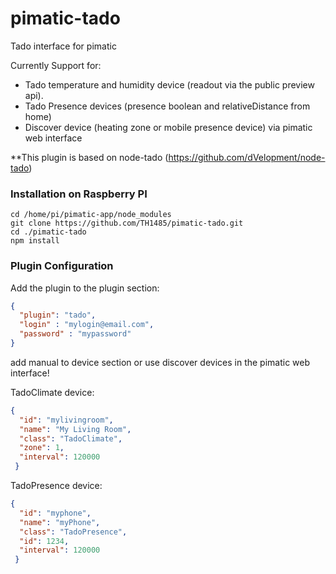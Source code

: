 # pimatic-tado


Tado interface for pimatic

Currently Support for:
- Tado temperature and humidity device (readout via the public preview api).
- Tado Presence devices (presence boolean and relativeDistance from home)
- Discover device (heating zone or mobile presence device) via pimatic web interface

**This plugin is based on node-tado (https://github.com/dVelopment/node-tado)

###  Installation on Raspberry PI

```code
cd /home/pi/pimatic-app/node_modules
git clone https://github.com/TH1485/pimatic-tado.git
cd ./pimatic-tado
npm install
```

### Plugin Configuration

Add the plugin to the plugin section:

```json
{ 
  "plugin": "tado",
  "login" : "mylogin@email.com",
  "password" : "mypassword"
}
```
add manual to device section or use discover devices in the pimatic web interface!

TadoClimate device:
```json
{
  "id": "mylivingroom",
  "name": "My Living Room",
  "class": "TadoClimate",
  "zone": 1,
  "interval": 120000
 }
```
TadoPresence device:
```json
{
  "id": "myphone",
  "name": "myPhone",
  "class": "TadoPresence",
  "id": 1234,
  "interval": 120000
 }
```
